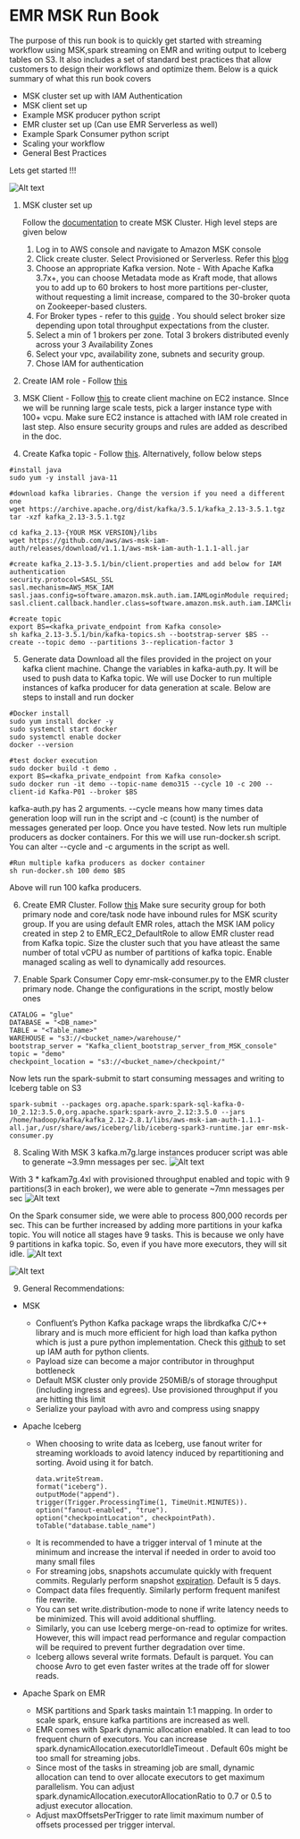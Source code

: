 # EMR MSK Run Book

The purpose of this run book is to quickly get started with streaming workflow using MSK,spark streaming on EMR and writing output to Iceberg tables on S3. It also includes a set of standard best practices that allow customers to design their workflows and optimize them. Below is a quick summary of what this run book covers

- MSK cluster set up with IAM Authentication
- MSK client set up
- Example MSK producer python script 
- EMR cluster set up (Can use EMR Serverless as well)
- Example Spark Consumer python script
- Scaling your workflow
- General Best Practices

Lets get started !!!

![Alt text](image.png)

1. MSK cluster set up

    Follow the [documentation](https://docs.aws.amazon.com/msk/latest/developerguide/msk-create-cluster.html) to create MSK Cluster. High level steps are given below

    1. Log in to AWS console and navigate to Amazon MSK console
    2. Click create cluster.  Select Provisioned or Serverless. Refer this [blog](https://aws.amazon.com/blogs/big-data/how-to-choose-the-right-amazon-msk-cluster-type-for-you/)
    3. Choose an appropriate Kafka version. Note - With Apache Kafka 3.7x+, you can choose Metadata mode as Kraft mode, that allows you to add up to 60 brokers to host more partitions per-cluster, without requesting a limit increase, compared to the 30-broker quota on Zookeeper-based clusters.
    4. For Broker types - refer to this [guide](https://docs.aws.amazon.com/msk/latest/developerguide/msk-provision-throughput.html) . You should select broker size depending upon total throughput expectations from the cluster.
    5. Select a min of 1 brokers per zone. Total 3 brokers distributed evenly across your 3 Availability Zones
    6. Select your vpc, availability zone, subnets and security group. 
    7. Chose IAM for authentication

2. Create IAM role - Follow [this](https://docs.aws.amazon.com/msk/latest/developerguide/create-client-iam-role.html)

3. MSK Client - Follow [this](https://docs.aws.amazon.com/msk/latest/developerguide/create-client-machine.html) to create client machine on EC2 instance. SInce we will be running large scale tests, pick a larger instance type with 100+ vcpu. Make sure EC2 instance is attached with IAM role created in last step. Also ensure security groups and rules are added as described in the doc. 

4. Create Kafka topic - Follow [this](https://docs.aws.amazon.com/msk/latest/developerguide/create-topic.html). Alternatively, follow below steps
```
#install java 
sudo yum -y install java-11

#download kafka libraries. Change the version if you need a different one
wget https://archive.apache.org/dist/kafka/3.5.1/kafka_2.13-3.5.1.tgz
tar -xzf kafka_2.13-3.5.1.tgz

cd kafka_2.13-{YOUR MSK VERSION}/libs
wget https://github.com/aws/aws-msk-iam-auth/releases/download/v1.1.1/aws-msk-iam-auth-1.1.1-all.jar

#create kafka_2.13-3.5.1/bin/client.properties and add below for IAM authentication
security.protocol=SASL_SSL
sasl.mechanism=AWS_MSK_IAM
sasl.jaas.config=software.amazon.msk.auth.iam.IAMLoginModule required;
sasl.client.callback.handler.class=software.amazon.msk.auth.iam.IAMClientCallbackHandler

#create topic
export BS=<kafka_private_endpoint from Kafka console>
sh kafka_2.13-3.5.1/bin/kafka-topics.sh --bootstrap-server $BS --create --topic demo --partitions 3--replication-factor 3

```

5. Generate data
Download all the files provided in the project on your kafka client machine. Change the variables in kafka-auth.py. It will be used to push data to Kafka topic. We will use Docker to run multiple instances of kafka producer for data generation at scale. Below are steps to install and run docker

```
#Docker install
sudo yum install docker -y
sudo systemctl start docker
sudo systemctl enable docker
docker --version

#test docker execution
sudo docker build -t demo .
export BS=<kafka_private_endpoint from Kafka console>
sudo docker run -it demo --topic-name demo315 --cycle 10 -c 200 --client-id Kafka-P01 --broker $BS

```
kafka-auth.py has 2 arguments. --cycle means how many times data generation loop will run in the script and -c (count) is the number of messages generated per loop.
Once you have tested. Now lets run multiple producers as docker containers. For this we will use run-docker.sh script. You can alter --cycle and -c arguments in the script as well. 

```
#Run multiple kafka producers as docker container
sh run-docker.sh 100 demo $BS
```
Above will run 100 kafka producers. 

6. Create EMR Cluster. Follow [this](https://docs.aws.amazon.com/emr/latest/ManagementGuide/emr-gs.html#emr-getting-started-launch-sample-cluster)
Make sure security group for both primary node and core/task node have inbound rules for MSK scurity group. If you are using default EMR roles, attach the MSK IAM policy created in step 2 to EMR_EC2_DefaultRole to allow EMR cluster read from Kafka topic. Size the cluster such that you have atleast the same number of total vCPU as number of partitions of kafka topic. Enable managed scaling as well to dynamically add resources.

7. Enable Spark Consumer 
Copy emr-msk-consumer.py to the EMR cluster primary node. Change the configurations in the script, mostly below ones 

```
CATALOG = "glue"
DATABASE = "<DB_name>"
TABLE = "<Table_name>"
WAREHOUSE = "s3://<bucket_name>/warehouse/"
bootstrap_server = "Kafka_client_bootstrap_server_from_MSK_console"
topic = "demo"
checkpoint_location = "s3://<bucket_name>/checkpoint/"

```

Now lets run the spark-submit to start consuming messages and writing to Iceberg table on S3

```
spark-submit --packages org.apache.spark:spark-sql-kafka-0-10_2.12:3.5.0,org.apache.spark:spark-avro_2.12:3.5.0 --jars /home/hadoop/kafka/kafka_2.12-2.8.1/libs/aws-msk-iam-auth-1.1.1-all.jar,/usr/share/aws/iceberg/lib/iceberg-spark3-runtime.jar emr-msk-consumer.py 
```

8. Scaling
With MSK 3 kafka.m7g.large instances producer script was able to generate ~3.9mn messages per sec. 
![Alt text](image-1.png)

With 3 * kafkam7g.4xl with provisioned throughput enabled and topic with 9 partitions(3 in each broker), we were able to generate ~7mn messages per sec
![Alt text](image-2.png)

On the Spark consumer side, we were able to process 800,000 records per sec. This can be further increased by adding more partitions in your kafka topic. You will notice all stages have 9 tasks. This is because we only have 9 partitions in kafka topic. So, even if you have more executors, they will sit idle. 
![Alt text](image-3.png)

![Alt text](image-4.png)


9. General Recommendations:
- MSK
    * Confluent’s Python Kafka package wraps the librdkafka C/C++ library and is much more efficient for high load than kafka python which is just a pure python implementation. Check this [github](https://github.com/aws/aws-msk-iam-sasl-signer-python) to set up IAM auth for python clients.
    * Payload size can become a major contributor in throughput bottleneck
    * Default MSK cluster only provide 250MiB/s of storage throughput (including ingress and egrees). Use provisioned throughput if you are hitting this limit
    * Serialize your payload with avro and compress using snappy
- Apache Iceberg 
    * When choosing to write data as Iceberg, use fanout writer for streaming workloads to avoid latency induced by repartitioning and sorting. Avoid using it for batch. 
        ```
        data.writeStream.
        format("iceberg").
        outputMode("append").
        trigger(Trigger.ProcessingTime(1, TimeUnit.MINUTES)).
        option("fanout-enabled", "true").
        option("checkpointLocation", checkpointPath).
        toTable("database.table_name")
        ```
    * It is recommended to have a trigger interval of 1 minute at the minimum and increase the interval if needed in order to avoid too many small files
    * For streaming jobs, snapshots accumulate quickly with frequent commits. Regularly perform snapshot [expiration](https://iceberg.apache.org/docs/1.4.0/spark-procedures/#expire_snapshots). Default is 5 days. 
    * Compact data files frequently. Similarly perform frequent manifest file rewrite. 
    * You can set write.distribution-mode to none if write latency needs to be minimized. This will avoid additional shuffling. 
    * Similarly, you can use Iceberg merge-on-read to optimize for writes. However, this will impact read performance and regular compaction will be required to prevent further degradation over time. 
    * Iceberg allows several write formats. Default is parquet. You can choose Avro to get even faster writes at the trade off for slower reads. 

- Apache Spark on EMR
    * MSK partitions and Spark tasks maintain 1:1 mapping. In order to scale spark, ensure kafka partitions are increased as well. 
    * EMR comes with Spark dynamic allocation enabled. It can lead to too frequent churn of executors. You can increase spark.dynamicAllocation.executorIdleTimeout . Default 60s might be too small for streaming jobs. 
    * Since most of the tasks in streaming job are small, dynamic allocation can tend to over allocate executors to get maximum parallelism. You can adjust spark.dynamicAllocation.executorAllocationRatio  to 0.7 or 0.5 to adjust executor allocation. 
    * Adjust maxOffsetsPerTrigger to rate limit maximum number of offsets processed per trigger interval. 



